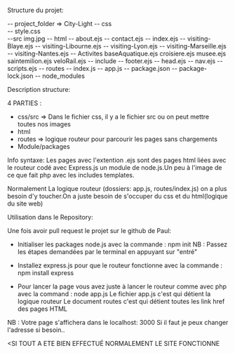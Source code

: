 Structure du projet:


-- project_folder  => City-Light
 -- css                           
    -- style.css                
    --src
        img.jpg
 -- html
    -- about.ejs
    -- contact.ejs
    -- index.ejs
    -- visiting-Blaye.ejs
    -- visiting-Libourne.ejs
    -- visiting-Lyon.ejs
    -- visiting-Marseille.ejs
    -- visiting-Nantes.ejs
    -- Activites
        baseAquatique.ejs
        croisiere.ejs
        musee.ejs
        saintemilion.ejs
        veloRail.ejs
    -- include
        -- footer.ejs
        -- head.ejs
        -- nav.ejs
        -- scripts.ejs
 -- routes
    -- index.js
 -- app.js
 -- package.json
 -- package-lock.json
 -- node_modules

 Description structure:

 4 PARTIES :

 - css/src => Dans le fichier css, il y a le fichier src ou on peut    mettre toutes nos images
 - html
 - routes => logique routeur pour parcourir les pages sans chargements
 - Module/packages


Info syntaxe:
Les pages avec l'extention .ejs sont des pages html liées avec le routeur codé avec Express.js un module de node.js.Un peu à l'image de ce que fait php avec les includes templates.

Normalement La logique routeur (dossiers: app.js, routes/index.js) on a plus besoin d'y toucher.On a juste besoin de s'occuper du css et du html(logique du site web)
 
Utilisation dans le Repository:

Une fois avoir pull request le projet sur le github de Paul:

- Initialiser les packages node.js avec la commande : npm init
NB : Passez les étapes demandées par le terminal en appuyant sur "entré"

- Installez express.js pour que le routeur fonctionne avec la commande : 
npm install express

- Pour lancer la page vous avez juste à lancer le routeur comme avec php avec la command : node app.js 
Le fichier app.js c'est <LE FICHIER> qui détient la logique routeur
Le document routes c'est <Le document> qui détient toutes les link href des pages HTML

NB : Votre page s'affichera dans le localhost: 3000
Si il faut je peux changer l'adresse si besoin..


<SI TOUT A ETE BIEN EFFECTUÉ NORMALEMENT LE SITE FONCTIONNE



